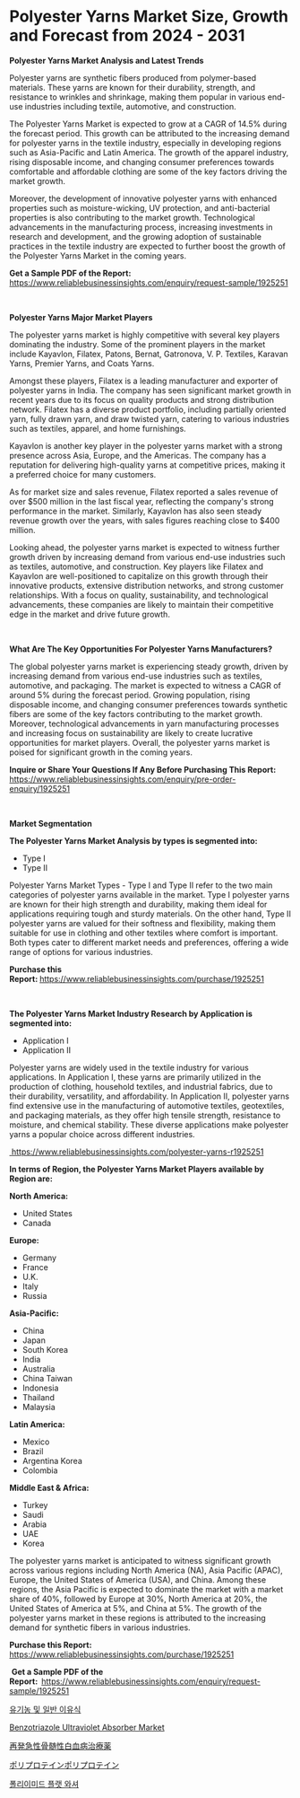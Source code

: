 <p><h1>Polyester Yarns Market Size, Growth and Forecast from 2024 - 2031</h1></p><p><strong>Polyester Yarns Market Analysis and Latest Trends</strong></p>
<p><p>Polyester yarns are synthetic fibers produced from polymer-based materials. These yarns are known for their durability, strength, and resistance to wrinkles and shrinkage, making them popular in various end-use industries including textile, automotive, and construction.</p><p>The Polyester Yarns Market is expected to grow at a CAGR of 14.5% during the forecast period. This growth can be attributed to the increasing demand for polyester yarns in the textile industry, especially in developing regions such as Asia-Pacific and Latin America. The growth of the apparel industry, rising disposable income, and changing consumer preferences towards comfortable and affordable clothing are some of the key factors driving the market growth.</p><p>Moreover, the development of innovative polyester yarns with enhanced properties such as moisture-wicking, UV protection, and anti-bacterial properties is also contributing to the market growth. Technological advancements in the manufacturing process, increasing investments in research and development, and the growing adoption of sustainable practices in the textile industry are expected to further boost the growth of the Polyester Yarns Market in the coming years.</p></p>
<p><strong>Get a Sample PDF of the Report:&nbsp;</strong> <a href="https://www.reliablebusinessinsights.com/enquiry/request-sample/1925251">https://www.reliablebusinessinsights.com/enquiry/request-sample/1925251</a></p>
<p>&nbsp;</p>
<p><strong>Polyester Yarns Major Market Players</strong></p>
<p><p>The polyester yarns market is highly competitive with several key players dominating the industry. Some of the prominent players in the market include Kayavlon, Filatex, Patons, Bernat, Gatronova, V. P. Textiles, Karavan Yarns, Premier Yarns, and Coats Yarns.</p><p>Amongst these players, Filatex is a leading manufacturer and exporter of polyester yarns in India. The company has seen significant market growth in recent years due to its focus on quality products and strong distribution network. Filatex has a diverse product portfolio, including partially oriented yarn, fully drawn yarn, and draw twisted yarn, catering to various industries such as textiles, apparel, and home furnishings.</p><p>Kayavlon is another key player in the polyester yarns market with a strong presence across Asia, Europe, and the Americas. The company has a reputation for delivering high-quality yarns at competitive prices, making it a preferred choice for many customers.</p><p>As for market size and sales revenue, Filatex reported a sales revenue of over $500 million in the last fiscal year, reflecting the company's strong performance in the market. Similarly, Kayavlon has also seen steady revenue growth over the years, with sales figures reaching close to $400 million.</p><p>Looking ahead, the polyester yarns market is expected to witness further growth driven by increasing demand from various end-use industries such as textiles, automotive, and construction. Key players like Filatex and Kayavlon are well-positioned to capitalize on this growth through their innovative products, extensive distribution networks, and strong customer relationships. With a focus on quality, sustainability, and technological advancements, these companies are likely to maintain their competitive edge in the market and drive future growth.</p></p>
<p>&nbsp;</p>
<p><strong>What Are The Key Opportunities For Polyester Yarns Manufacturers?</strong></p>
<p><p>The global polyester yarns market is experiencing steady growth, driven by increasing demand from various end-use industries such as textiles, automotive, and packaging. The market is expected to witness a CAGR of around 5% during the forecast period. Growing population, rising disposable income, and changing consumer preferences towards synthetic fibers are some of the key factors contributing to the market growth. Moreover, technological advancements in yarn manufacturing processes and increasing focus on sustainability are likely to create lucrative opportunities for market players. Overall, the polyester yarns market is poised for significant growth in the coming years.</p></p>
<p><strong>Inquire or Share Your Questions If Any Before Purchasing This Report:</strong> <a href="https://www.reliablebusinessinsights.com/enquiry/pre-order-enquiry/1925251">https://www.reliablebusinessinsights.com/enquiry/pre-order-enquiry/1925251</a></p>
<p>&nbsp;</p>
<p><strong>Market Segmentation</strong></p>
<p><strong>The Polyester Yarns Market Analysis by types is segmented into:</strong></p>
<p><ul><li>Type I</li><li>Type II</li></ul></p>
<p><p>Polyester Yarns Market Types - Type I and Type II refer to the two main categories of polyester yarns available in the market. Type I polyester yarns are known for their high strength and durability, making them ideal for applications requiring tough and sturdy materials. On the other hand, Type II polyester yarns are valued for their softness and flexibility, making them suitable for use in clothing and other textiles where comfort is important. Both types cater to different market needs and preferences, offering a wide range of options for various industries.</p></p>
<p><strong>Purchase this Report:&nbsp;</strong><a href="https://www.reliablebusinessinsights.com/purchase/1925251">https://www.reliablebusinessinsights.com/purchase/1925251</a></p>
<p>&nbsp;</p>
<p><strong>The Polyester Yarns Market Industry Research by Application is segmented into:</strong></p>
<p><ul><li>Application I</li><li>Application II</li></ul></p>
<p><p>Polyester yarns are widely used in the textile industry for various applications. In Application I, these yarns are primarily utilized in the production of clothing, household textiles, and industrial fabrics, due to their durability, versatility, and affordability. In Application II, polyester yarns find extensive use in the manufacturing of automotive textiles, geotextiles, and packaging materials, as they offer high tensile strength, resistance to moisture, and chemical stability. These diverse applications make polyester yarns a popular choice across different industries.</p></p>
<p><a href="https://www.reliablebusinessinsights.com/polyester-yarns-r1925251">&nbsp;https://www.reliablebusinessinsights.com/polyester-yarns-r1925251</a></p>
<p><strong>In terms of Region, the Polyester Yarns Market Players available by Region are:</strong></p>
<p>
    <p> <strong> North America: </strong>
        <ul>
            <li>United States</li>
            <li>Canada</li>
        </ul>
        </p> 
    <p> <strong> Europe: </strong>
        <ul>
            <li>Germany</li>
            <li>France</li>
            <li>U.K.</li>
            <li>Italy</li>
            <li>Russia</li>
        </ul>
        </p> 
    <p> <strong> Asia-Pacific: </strong>
        <ul>
            <li>China</li>
            <li>Japan</li>
            <li>South Korea</li>
            <li>India</li>
            <li>Australia</li>
            <li>China Taiwan</li>
            <li>Indonesia</li>
            <li>Thailand</li>
            <li>Malaysia</li>
        </ul>
        </p> 
    <p> <strong> Latin America: </strong>
        <ul>
            <li>Mexico</li>
            <li>Brazil</li>
            <li>Argentina Korea</li>
            <li>Colombia</li>
        </ul>
        </p> 
    <p> <strong> Middle East & Africa: </strong>
        <ul>
            <li>Turkey</li>
            <li>Saudi</li>
            <li>Arabia</li>
            <li>UAE</li>
            <li>Korea</li>
        </ul>
    </p>
    </p>
<p><p>The polyester yarns market is anticipated to witness significant growth across various regions including North America (NA), Asia Pacific (APAC), Europe, the United States of America (USA), and China. Among these regions, the Asia Pacific is expected to dominate the market with a market share of 40%, followed by Europe at 30%, North America at 20%, the United States of America at 5%, and China at 5%. The growth of the polyester yarns market in these regions is attributed to the increasing demand for synthetic fibers in various industries.</p></p>
<p><strong>Purchase this Report: </strong><a href="https://www.reliablebusinessinsights.com/purchase/1925251">https://www.reliablebusinessinsights.com/purchase/1925251</a></p>
<p>&nbsp;<strong>Get a Sample PDF of the Report:&nbsp;&nbsp;</strong><a href="https://www.reliablebusinessinsights.com/enquiry/request-sample/1925251">https://www.reliablebusinessinsights.com/enquiry/request-sample/1925251</a></p>
<p><strong></strong></p>
<p><p><a href="https://github.com/solomonbode85/Market-Research-Report-List-1/blob/main/6585570124921.md">유기농 및 일반 이유식</a></p><p><a href="https://github.com/AlysaLedner2023/Market-Research-Report-List-1/blob/main/benzotriazole-ultraviolet-absorber-market.md">Benzotriazole Ultraviolet Absorber Market</a></p><p><a href="https://github.com/bucuel854722/Market-Research-Report-List-2/blob/main/7649854115597.md">再発急性骨髄性白血病治療薬</a></p><p><a href="https://github.com/xemfu2379520/Market-Research-Report-List-2/blob/main/2727981115596.md">ポリプロテインポリプロテイン</a></p><p><a href="https://github.com/iansanftyord09878/Market-Research-Report-List-2/blob/main/5792754111542.md">폴리이미드 플랫 와셔</a></p></p>